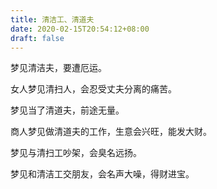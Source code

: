 ```yaml
---
title: 清洁工、清道夫
date: 2020-02-15T20:54:12+08:00
draft: false
---
```


梦见清洁夫，要遭厄运。<br>


女人梦见清扫人，会忍受丈夫分离的痛苦。<br>


梦见当了清道夫，前途无量。<br>


商人梦见做清道夫的工作，生意会兴旺，能发大财。<br>


梦见与清扫工吵架，会臭名远扬。<br>


梦见和清洁工交朋友，会名声大噪，得财进宝。<br>
